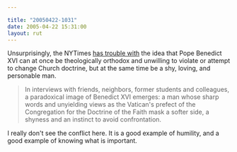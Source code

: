 ```yaml
---

title: "20050422-1031"
date: 2005-04-22 15:31:00
layout: rut
---
```


<p> Unsurprisingly, the NYTimes <a href="http://www.nytimes.com/2005/04/22/international/worldspecial2/22germany.html?ei=5088&en=deb8ac4c18fa6d14&ex=1271822400&partner=rssnyt&emc=rss&pagewanted=all&position=
">has trouble with</a> the idea that Pope Benedict XVI can at
once be theologically orthodox and unwilling to violate or attempt
to change Church doctrine, but at the same time be a shy, loving,
and personable man.</p>

<blockquote>In interviews with friends, neighbors, former students
and colleagues, a paradoxical image of Benedict XVI emerges: a man
whose sharp words and unyielding views as the Vatican's prefect of
the Congregation for the Doctrine of the Faith mask a softer side,
a shyness and an instinct to avoid confrontation.</blockquote>

<p>I really don't see the conflict here.  It is a good
example of humility, and a good example of knowing what is
important.</p>

